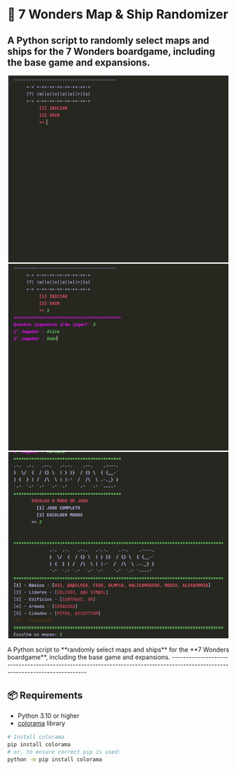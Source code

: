 # 🎲 7 Wonders Map & Ship Randomizer

A Python script to **randomly select maps and ships** for the **7 Wonders boardgame**, including the base game and expansions.
------------------------------------------------------------------------------------------------------------------------------
<p align="center">
  <img src="elementos/7wonders-gif1.gif" width="500">
  <img src="elementos/7wonders-gif2.gif" width="500">
  <img src="elementos/7wonders-gif3.gif" width="500">
</p>
A Python script to **randomly select maps and ships** for the **7 Wonders boardgame**, including the base game and expansions.
------------------------------------------------------------------------------------------------------------------------------

## 📦 Requirements
- Python 3.10 or higher  
- [colorama](https://pypi.org/project/colorama/) library  

```bash
# Install colorama
pip install colorama
# or, to ensure correct pip is used:
python -m pip install colorama
